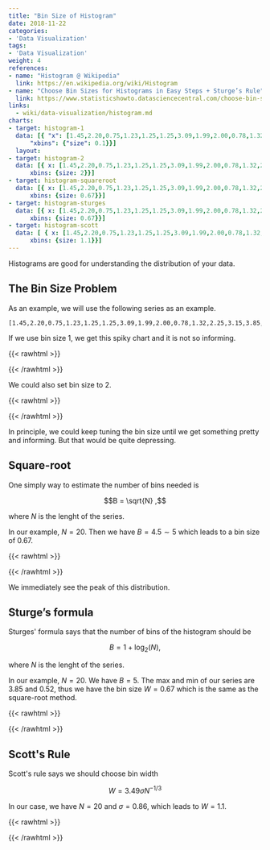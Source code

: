```yaml
---
title: "Bin Size of Histogram"
date: 2018-11-22
categories:
- 'Data Visualization'
tags:
- 'Data Visualization'
weight: 4
references:
- name: "Histogram @ Wikipedia"
  link: https://en.wikipedia.org/wiki/Histogram
- name: "Choose Bin Sizes for Histograms in Easy Steps + Sturge’s Rule"
  link: https://www.statisticshowto.datasciencecentral.com/choose-bin-sizes-statistics/
links:
  - wiki/data-visualization/histogram.md
charts:
- target: histogram-1
  data: [{ "x": [1.45,2.20,0.75,1.23,1.25,1.25,3.09,1.99,2.00,0.78,1.32,2.25,3.15,3.85,0.52,0.99,1.38,1.75,1.21,1.75], type: 'histogram',
      "xbins": {"size": 0.1}}]
  layout:
- target: histogram-2
  data: [{ x: [1.45,2.20,0.75,1.23,1.25,1.25,3.09,1.99,2.00,0.78,1.32,2.25,3.15,3.85,0.52,0.99,1.38,1.75,1.21,1.75], type: 'histogram',
      xbins: {size: 2}}]
- target: histogram-squareroot
  data: [{ x: [1.45,2.20,0.75,1.23,1.25,1.25,3.09,1.99,2.00,0.78,1.32,2.25,3.15,3.85,0.52,0.99,1.38,1.75,1.21,1.75], type: 'histogram',
      xbins: {size: 0.67}}]
- target: histogram-sturges
  data: [{ x: [1.45,2.20,0.75,1.23,1.25,1.25,3.09,1.99,2.00,0.78,1.32,2.25,3.15,3.85,0.52,0.99,1.38,1.75,1.21,1.75], type: 'histogram',
      xbins: {size: 0.67}}]
- target: histogram-scott
  data: [ { x: [1.45,2.20,0.75,1.23,1.25,1.25,3.09,1.99,2.00,0.78,1.32,2.25,3.15,3.85,0.52,0.99,1.38,1.75,1.21,1.75], type: 'histogram',
      xbins: {size: 1.1}}]
---
```


Histograms are good for understanding the distribution of your data.

## The Bin Size Problem

As an example, we will use the following series as an example.
```
[1.45,2.20,0.75,1.23,1.25,1.25,3.09,1.99,2.00,0.78,1.32,2.25,3.15,3.85,0.52,0.99,1.38,1.75,1.21,1.75]
```

If we use bin size 1, we get this spiky chart and it is not so informing.

{{< rawhtml >}}
<div id="histogram-1">
</div>
{{< /rawhtml >}}

We could also set bin size to 2.

{{< rawhtml >}}
<div id="histogram-2">
</div>
{{< /rawhtml >}}

In principle, we could keep tuning the bin size until we get something pretty and informing. But that would be quite depressing.


## Square-root

One simply way to estimate the number of bins needed is

$$B = \sqrt{N} ,$$

where $N$ is the lenght of the series.

In our example, $N=20$. Then we have $B=4.5\sim 5$ which leads to a bin size of $0.67$.

{{< rawhtml >}}
<div id="histogram-squareroot">
</div>
{{< /rawhtml >}}

We immediately see the peak of this distribution.

## Sturge’s formula


Sturges' formula says that the number of bins of the histogram should be

$$
B = 1 + \log_2(N),
$$

where $N$ is the lenght of the series.

In our example, $N=20$. We have $B = 5$. The max and min of our series are $3.85$ and $0.52$, thus we have the bin size $W = 0.67$ which is the same as the square-root method.

{{< rawhtml >}}
<div id="histogram-sturges">
</div>
{{< /rawhtml >}}




## Scott's Rule

Scott's rule says we should choose bin width

$$W = 3.49 \sigma N^{-1/3}$$

In our case, we have $N=20$ and $\sigma=0.86$, which leads to $W=1.1$.

{{< rawhtml >}}
<div id="histogram-scott">
</div>
{{< /rawhtml >}}
